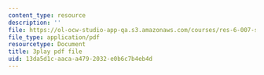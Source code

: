 ```yaml
---
content_type: resource
description: ''
file: https://ol-ocw-studio-app-qa.s3.amazonaws.com/courses/res-6-007-signals-and-systems-spring-2011/13da5d1caacaa4792032e0b6c7b4eb4d_z8sXXQxcmN4.pdf
file_type: application/pdf
resourcetype: Document
title: 3play pdf file
uid: 13da5d1c-aaca-a479-2032-e0b6c7b4eb4d
---
```

